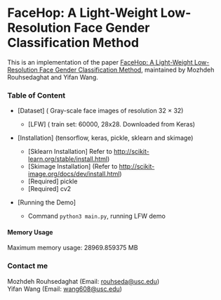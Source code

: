 # FaceHop: A Light-Weight Low-Resolution Face Gender Classification Method
This is an implementation of the paper [FaceHop: A Light-Weight Low-Resolution Face Gender Classification Method](https://arxiv.org/abs/2007.09510),
maintained by Mozhdeh Rouhsedaghat and Yifan Wang.<br>
### Table of Content
- [Dataset] ( Gray-scale face images of resolution 32 × 32)
    * [LFW] ( train set: 60000, 28x28. Downloaded from Keras)
- [Installation] (tensorflow, keras, pickle, sklearn and skimage)
    * [Sklearn Installation] Refer to http://scikit-learn.org/stable/install.html)
    * [Skimage Installation] (Refer to http://scikit-image.org/docs/dev/install.html)
    * [Required]  pickle
    * [Required]  cv2

- [Running the Demo] 
    * Command `python3 main.py`, running LFW demo

#### Memory Usage
Maximum memory usage: 28969.859375 MB  

### Contact me
Mozhdeh Rouhsedaghat (Email: rouhseda@usc.edu)<br>
Yifan Wang (Email: wang608@usc.edu)

